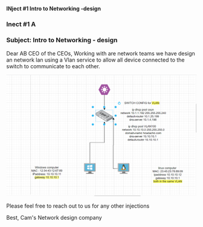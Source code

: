 #### INject #1 Intro to Networking -design 

### Inect #1 A 
### Subject: Intro to Networking - design 

Dear AB CEO of the CEOs,
Working with are network teams we have design an network lan using a Vlan service to allow all device connected to the switch to communicate to each other. 

![test](switch.png)

Please feel free to reach out to us for any other injections 

Best,
Cam's Network design company

